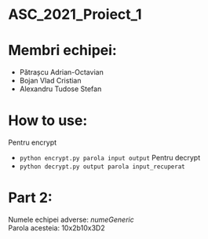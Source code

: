 # ASC_2021_Proiect_1

# Membri echipei:
* Pătrașcu Adrian-Octavian
* Bojan Vlad Cristian
* Alexandru Tudose Stefan 

# How to use:
 Pentru encrypt 
 * ``` python encrypt.py parola input output ```
 Pentru decrypt 
 * ``` python decrypt.py output parola input_recuperat ```

# Part 2:
Numele echipei adverse: _numeGeneric_  
Parola acesteia: 10x2b10x3D2
